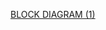 [BLOCK DIAGRAM (1)](https://user-images.githubusercontent.com/94208436/142870272-fa96c518-3621-4c9d-9709-901ffcd9394f.jpg)
